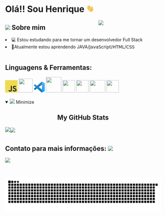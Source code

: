 
<h1>  Olá!! Sou Henrique <img src="https://github.com/LeonardoYz/LeonardoYz/blob/main/assets/Hi.gif" width="25"></h1>
<img align="right" width="40%" src="https://media3.giphy.com/media/qgQUggAC3Pfv687qPC/giphy.gif?cid=ecf05e47tqkht9a5qgzojxk2zh0toqgkku3lucq2k6nhdpjw&rid=giphy.gif&ct=g">

<h2> <img src="https://emoji.gg/assets/emoji/7279-vibecat.gif" width="26"/> Sobre mim </h2>
<li> 💻 Estou estudando para me tornar um desenvolvedor Full Stack </li>
<li> 🧠Atualmente estou aprendendo JAVA/𝖩𝖺𝗏𝖺𝖲𝖼𝗋𝗂𝗉𝗍/𝖧𝖳𝖬𝖫/𝖢𝖲𝖲 </li>

<br/>
<h2>Linguagens & Ferramentas:</h2>
<code><img height="40" width="40" src="https://raw.githubusercontent.com/github/explore/80688e429a7d4ef2fca1e82350fe8e3517d3494d/topics/javascript/javascript.png"></code>
<code><img height="45" width="45" src="https://cdn.jim-nielsen.com/macos/128/github-desktop-2021-05-20.png"></code>
<code><img height="35" width="35" src="https://github.com/LeonardoYz/LeonardoYz/blob/main/assets/VsCode.svg.png"></code>
<code><img height="50" width="50" src="https://cdn.jsdelivr.net/gh/devicons/devicon/icons/java/java-original-wordmark.svg"></code>
<code><img height="40" width="40" src="https://cdn.jsdelivr.net/gh/devicons/devicon/icons/postgresql/postgresql-original.svg"></code>
<code><img height="40" width="40" src="https://upload.wikimedia.org/wikipedia/commons/thumb/9/98/Apache_NetBeans_Logo.svg/888px-Apache_NetBeans_Logo.svg.png"></code>
<code><img height="40" width="50" src="https://img.icons8.com/color/344/react-native.png"></code>
<code><img height="40" width="40" src="https://mccarter.gallerycdn.vsassets.io/extensions/mccarter/start-git-bash/1.2.1/1499505567572/Microsoft.VisualStudio.Services.Icons.Default"></code>
<br/>
<br/>

<details open="">
<summary>
  <img src="https://media.giphy.com/media/cj87CxfRtrUifF3Ryk/giphy.gif" height="25">
  <span> Minimize </span>
</summary>
<h2 align="center"> My GitHub Stats </h2>
<a href="https://github.com/henrique195578/github-readme-stats">
<img align="left" src="https://github-readme-stats.vercel.app/api?username=henrique195578&count_private=true&show_icons=true&theme=radical" />
</a>
<a href="https://github.com/henrique195578/convoychat">
<img align="center" src="https://github-readme-stats.vercel.app/api/top-langs/?username=henrique195578&theme=radical" />
</a>

#
<h2>
  Contato para mais informações:
  <a 
     target="_blank">
    <img src="https://media.tenor.com/images/22f42c11b612b041b4038573dca18a2d/tenor.gif" height="25px" style="max-width:100%;">
  </a>
</h2>

 <a 
    href="https://www.linkedin.com/in/henrique-borges-da-silva-2a9a791a1/" target="_blank">
  <code><img src="https://img.shields.io/badge/-LinkedIn-%230077B5?style=for-the-badge&logo=linkedin&logoColor=white" target="_blank"></code>
</a>

<br/>


  ![Snake animation](https://github.com/henrique195578/henrique195578/blob/output/github-contribution-grid-snake.svg)
